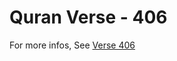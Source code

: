 # Quran Verse - 406 

For more infos, See [Verse 406](https://www.quranbookk.com/quran/search?q=406)